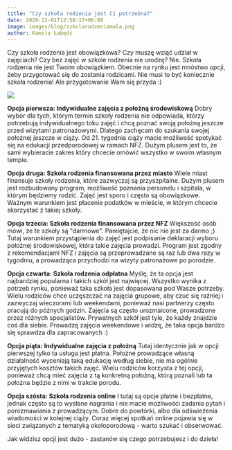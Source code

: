 ```yaml
---
title: "Czy szkoła rodzenia jest Ci potrzebna?"
date: 2020-12-01T12:58:17+06:00
image: images/blog/szkolarodzeniamala.png
author: Kamila Łabędź
---
```




Czy szkoła rodzenia jest obowiązkowa? Czy muszę wziąć udział w zajęciach? Czy bez zajęć w szkole rodzenia nie urodzę? 
Nie. Szkoła rodzenia nie jest Twoim obowiązkiem. Obecnie na rynku jest mnóstwo opcji, żeby przygotować się do zostania rodzicami. Nie musi to być koniecznie szkoła rodzenia! Ale przygotowanie Wam się przyda :) 

![](/images/blog/szkolarodzenia.png)

**Opcja pierwsza: Indywidualne zajęcia z położną środowiskową** 
Dobry wybór dla tych, którym termin szkoły rodzenia nie odpowiada, którzy potrzebują indywidualnego toku zajęć i chcą poznać swoją położną jeszcze przed wizytami patronażowymi. Dlatego zachęcam do szukania swojej położnej jeszcze w ciąży. Od 21. tygodnia ciąży macie możliwość spotykać się na edukacji przedporodowej w ramach NFZ. 
Dużym plusem jest to, że sami wybieracie zakres który chcecie omówić wszystko w swoim własnym tempie. 

**Opcja druga: Szkoła rodzenia finansowana przez miasto**
Wiele miast finansuje szkoły rodzenia, które zazwyczaj są przyszpitalne. Dużym plusem jest rozbudowany program, możliwość poznania personelu i szpitala, w którym będziemy rodzić. Zajęć jest sporo i często są obowiązkowe. Ważnym warunkiem jest płacenie podatków w mieście, w którym chcecie skorzystać z takiej szkoły. 

**Opcja trzecia: Szkoła rodzenia finansowana przez NFZ** 
Większość osób mówi, że te szkoły są "darmowe". Pamiętajcie, że nic nie jest za darmo ;) Tutaj warunkiem przystąpienia do zajęć jest podpisanie deklaracji wyboru położnej środowiskowej, która takie zajęcia prowadzi. Program jest zgodny z rekomendacjami NFZ i zajęcia są przeprowadzane są raz lub dwa razy w tygodniu, a prowadząca przychodzi na wizyty patronażowe po porodzie. 

**Opcja czwarta: Szkoła rodzenia odpłatna**
Myślę, że ta opcja jest najbardziej popularna i takich szkół jest najwięcej.  Wszystko wynika z potrzeb rynku, ponieważ taka szkoła jest dopasowana pod Wasze potrzeby. Wielu rodziców chce uczęszczać na zajęcia grupowe, aby czuć się raźniej i zazwyczaj wieczorami lub weekendami, ponieważ nasi partnerzy często pracują do późnych godzin.  Zajęcia są często urozmaicone, prowadzone przez różnych specjalistów. Prywatnych szkół jest tyle, że każdy znajdzie coś dla siebie. 
Prowadzę zajęcia weekendowe i widzę, że taka opcja bardzo się sprawdza dla zapracowanych :) 

**Opcja piąta: Indywidualne zajęcia z położną** 
Tutaj identycznie jak w opcji pierwszej tylko ta usługa jest płatna. Położne prowadzące własną działalność wyceniają taką edukację według siebie, nie ma ogólnie przyjętych kosztów takich zajęć. Wielu rodziców korzysta z tej opcji, ponieważ chcą mieć zajęcia z tą konkretną położną, którą poznali lub ta położna będzie z nimi w trakcie porodu. 

**Opcja szósta: Szkoła rodzenia online**
I tutaj są opcje płatne i bezpłatne, jednak często są to wysłane nagrania i nie macie możliwości zadania pytań i porozmawiania z prowadzącym.  Dobre do powtórki, albo dla odświeżenia wiadomości w kolejnej ciąży. Coraz więcej spotkań online pojawia się w sieci związanych z tematyką okołoporodową - warto szukać i obserwować. 

Jak widzisz opcji jest dużo - zastanów się czego potrzebujesz i do dzieła!

<script 
async defer crossorigin="anonymous" src="https://connect.facebook.net/pl_PL/sdk.js#xfbml=1&version=v9.0" nonce="lbQF2LB5">
</script>

<meta property="fb:admins" content="filip.pietluch"/>

<div
class="fb-comments" data-href="https://kamilalabedz.netlify.app/blog/czyszkolarodzeniajestcipotrzebna/" data-numposts="1" data-width="100%">
</div>
